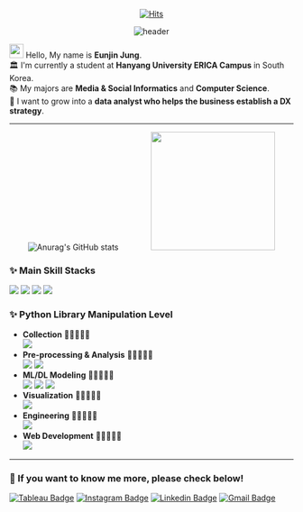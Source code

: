  <div align="center">
 
[![Hits](https://hits.seeyoufarm.com/api/count/incr/badge.svg?url=https%3A%2F%2Fgithub.com%2Fjayjinnie&count_bg=%23FFA9BA&title_bg=%23474757&icon=&icon_color=%23FFA2A2&title=Total+Visitors&edge_flat=false)](https://hits.seeyoufarm.com)

![header](https://capsule-render.vercel.app/api?type=waving&color=E3A6AE&height=250&section=header&text=Welcome%20to%20Eunjin's%20Git%20Hub&fontSize=60&animation=fadeIn&fontColor=FFFFFF)
</div>

<a href="https://github.com/JONGSKY"><img src="https://media.giphy.com/media/hvRJCLFzcasrR4ia7z/giphy.gif" width="25px"></a> Hello, My name is **Eunjin Jung**. <br> 
🏛 I'm currently a student at **Hanyang University ERICA Campus** in South Korea. <br> 
📚 My majors are **Media & Social Informatics** and **Computer Science**. <br>
💭 I want to grow into a **data analyst who helps the business establish a DX strategy**. 


---

<div align="center">

![Anurag's GitHub stats](https://github-readme-stats.vercel.app/api?username=jayjinnie&show_icons=true&theme=dracula&text_color=835858&bg_color=FFF5EA%border_color=7E6BC4&count_private=true&icon_color=835858) &emsp; &emsp; &emsp; <img src="https://user-images.githubusercontent.com/65335952/135041008-48e3d5df-c8ad-4a84-be4c-424cb1bc0335.gif" width="220" height="210"/>
</div>

### ✨ Main Skill Stacks
<img src="https://img.shields.io/badge/Python-0769AD?style=for-the-badge&logo=Python&logoColor=white"> <img src="https://img.shields.io/badge/Tableau-E97627?style=for-the-badge&logo=Tableau&logoColor=black"> <img src="https://img.shields.io/badge/SQL-4479A1?style=for-the-badge&logo=MySQL&logoColor=black"> <img src="https://img.shields.io/badge/Excel-217346?style=for-the-badge&logo=microsoft-excel&logoColor=white">  

### ✨ Python Library Manipulation Level
* **Collection** 🩷🩷🩷🩷🤍<br>
  <img src="https://img.shields.io/badge/Selenium-43B02A?style=for-the-badge&logo=Selenium&logoColor=white"> <br>
* **Pre-processing & Analysis** 🩷🩷🩷🩷🩷<br>
  <img src="https://img.shields.io/badge/pandas-150458?style=for-the-badge&logo=pandas&logoColor=white"> <img src="https://img.shields.io/badge/NumPy-4FC08D?style=for-the-badge&logo=NumPy&logoColor=white"> <br>
* **ML/DL Modeling** 🩷🩷🩷🤍🤍<br>
  <img src="https://img.shields.io/badge/Sklearn-F7931E?style=for-the-badge&logo=scikit-learn&logoColor=white"> <img src="https://img.shields.io/badge/TensorFlow-FF6F00?style=for-the-badge&logo=tensorflow&logoColor=white"> <img src="https://img.shields.io/badge/PyTorch-EE4C2C?style=for-the-badge&logo=pytorch&logoColor=white"> <br>
* **Visualization** 🩷🩷🩷🩷🩷<br>
  <img src="https://img.shields.io/badge/Plotly-3F4F75?style=for-the-badge&logo=plotly&logoColor=white"> <br>
* **Engineering** 🩷🩷🤍🤍🤍<br>
  <img src="https://img.shields.io/badge/PySpark-E25A1C?style=for-the-badge&logo=apache-spark&logoColor=white"> <br>
* **Web Development** 🩷🩷🤍🤍🤍<br>
  <img src="https://img.shields.io/badge/Streamlit-FF4B4B?style=for-the-badge&logo=streamlit&logoColor=white">

---

### 🔎 If you want to know me more, please check below!
[![Tableau Badge](https://img.shields.io/badge/-Tableau%20Public-2D4B65?style=flat-square&logo=tableau&logoColor=white&link=https://public.tableau.com/app/profile/jung.eunjin/vizzes#!/)](https://public.tableau.com/app/profile/jung.eunjin/vizzes#!/)
[![Instagram Badge](https://img.shields.io/badge/Instagram-ff69b4?style=flat-square&logo=instagram&logoColor=white&link=https://www.instagram.com/ej.jung_227/)](https://www.instagram.com/ej.jung_227/)
[![Linkedin Badge](https://img.shields.io/badge/-LinkedIn-0e76a8?style=flat-square&logo=Linkedin&logoColor=white&link=https://www.linkedin.com/in/silvergem227/)](https://www.linkedin.com/in/silvergem227/)
[![Gmail Badge](https://img.shields.io/badge/-Gmail-d14836?style=flat-square&logo=Gmail&logoColor=white&link=mailto:jayjinnie@hanyang.ac.kr)](mailto:jayjinnie@hanyang.ac.kr)
